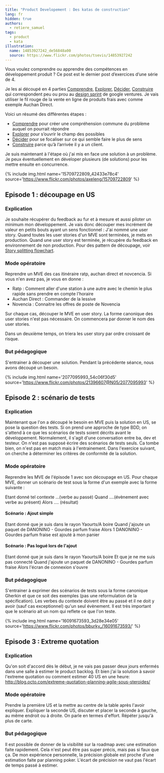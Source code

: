 ```yaml
---
title: "Product Developement : Des katas de construction"
lang: fr
hidden: true
authors:
  - retiere_samuel
tags:
  - product
  - kata
illustration:
  name: 14853927242_de56848a00
  source: https://www.flickr.com/photos/tsevis/14853927242
---
```

Vous voulez comprendre ou apprendre des compétences en développement produit ? Ce post est le dernier post d’exercices d’une série de 4.

Je les ai découpé en 4 parties [Comprendre], [Explorer], [Décider], [Construire] qui correspondent peu ou prou au [design sprint] de google ventures. Je vais utiliser le fil rouge de la vente en ligne de produits frais avec comme exemple Auchan Direct.

Voici un résumé des différentes étapes :

- [Comprendre] pour créer une compréhension commune du problème auquel on pourrait répondre
- [Explorer] pour s’ouvrir le champ des possibles
- [Décider] pour se focaliser sur ce qui semble faire le plus de sens
- [Construire] parce qu’à l’arrivée il y a un client.


Je suis maintenant à l'étape où j'ai mis en face une solution à un problème. Je peux éventuellement en déveloper plusieurs (de solutions) pour les mettre ensuite en concurrence.

{% include img.html
    name='15709722809_42433e78c4'
    source='https://www.flickr.com/photos/axeleng/15709722809'
%}

## Episode 1 : découpage en US

### Explication

Je souhaite récupérer du feedback au fur et à mesure et aussi piloter un minimum mon développement. Je vais donc découper mes incrément de valeur en petits bouts ayant un sens fonctionnel : J'ai nommé une user story. Quand toutes les user stories d'un MVE sont terminées, je mets en production. Quand une user story est terminée, je récupère du feedback en environnement de non production. Pour des pattern de découpage, voir [Story splitting flowchart].

### Mode opératoire

Reprendre un MVE des cas itinéraire ratp, auchan direct et novcencia. Si vous n'en avez pas, je vous en donne :

- Ratp : Comment aller d'une station à une autre avec le chemin le plus rapide sans prendre en compte l'horaire
- Auchan Direct : Commander de la lessive
- Novencia : Connaitre les offres de poste de Novencia

Sur chaque cas, découper le MVE en user story. La forme canonique des user stories n'est pas nécessaire. On commencera par donner le nom des user stories.

Dans un deuxième temps, on triera les user story par ordre croissant de risque.

### But pédagogique

S'entrainer à découper une solution. Pendant la précédente séance, nous avons découpé un besoin.


{% include img.html
    name='2077095993_54c06f30d5'
    source='https://www.flickr.com/photos/21396607@N05/2077095993'
%}

## Episode 2 : scénario de tests

### Explication

Maintenant que l'on a découpé le besoin en MVE puis la solution en US, se pose la question des tests. Si on prend une approche de type BDD, on s'attend à ce que les scénarios de tests soient décrits avant le développement. Normalement, il s'agit d'une conversation entre ba, dev et testeur. On n'est pas supposé écrire des scénarios de tests seuls. Ca tombe bien, on n'est pas en match mais à l'entrainement. Dans l'exercice suivant, on cherche à déterminer les critères de conformité de la solution.

### Mode opératoire

Reprendre les MVE de l'épisode 1 avec son découpage en US. Pour chaque MVE, donner un scénario de test sous la forme d'un exemple avec la forme suivante :

Etant donné tel contexte ...(verbe au passé)
Quand ....(évènement avec verbe au présent)
Alors .... (résultat)

#### Scénario : Ajout simple
Etant donné que je suis dans le rayon Yaourts/A boire
Quand j'ajoute un paquet de DANONINO - Gourdes parfum fraise
Alors 1 DANONINO - Gourdes parfum fraise est ajouté à mon panier

#### Scénario : Pas logué lors de l'ajout
Etant donné que je suis dans le rayon Yaourts/A boire
Et que je ne me suis pas connecté
Quand j'ajoute un paquet de DANONINO - Gourdes parfum fraise
Alors l'écran de connexion s'ouvre

### But pédagogique

S'entrainer à exprimer des scénarios de tests sous la forme canonique Gherkin et que ce soit des exemples (pas une reformulation de la spécification). Les verbes du contexte doivent être au passé et il ne doit y avoir (sauf cas exceptionnel) qu'un seul évènement. Il est très important que le scénario ait un nom qui reflete ce que l'on teste.


{% include img.html
    name='16091673593_3d28e34e05'
    source='https://www.flickr.com/photos/bburky_/16091673593/'
%}

## Episode 3 : Extreme quotation

### Explication

Qu'on soit d'accord dès le début, je ne vais pas passer deux jours enfermés dans une salle à estimer le product backlog. Et bien j'ai la solution à savoir l'extreme quotation ou comment estimer 40 US en une heure: http://blog.octo.com/extreme-quotation-planning-agile-sous-steroides/

### Mode opératoire

Prendre la première US et la mettre au centre de la table après l'avoir expliquer.
Expliquer la seconde US, discuter et placer la seconde à gauche, au même endroit ou à droite. On parle en termes d'effort.
Répéter jusqu'à plus de carte.

### But pédagogique

Il est possible de donner de la visibilité sur la roadmap avec une estimation faite rapidement. Cela n'est peut être pas super précis, mais pas si faux que ça. De mon expérience personnelle, la précision globale est proche d'une estimation faite par planning poker. L'écart de précision ne vaut pas l'écart de temps passé à estimer.


[design sprint]: https://library.gv.com/the-product-design-sprint-understand-day-1-e164f76e69cf#.6nykd8v0s
[Comprendre]: /articles/2016/11/24/katastrophe_1_share.html
[Explorer]: /articles/2016/11/24/katastrophe_2_diverge.html
[Décider]: /articles/2016/11/24/katastrophe_3_converge.html
[Construire]: /articles/2016/11/24/katastrophe_4_build.html
[Story splitting flowchart]: http://agileforall.com/wp-content/uploads/2012/01/Story-Splitting-Flowchart-Thumbnail.png
